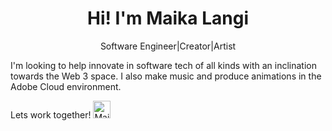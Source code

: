 <h1 align="center">Hi! I'm Maika Langi</h1>
<p align='center'>Software Engineer|Creator|Artist</p>
I'm looking to help innovate in software tech of all kinds with an inclination towards the Web 3 space. I also make music and produce animations in the Adobe Cloud environment.

Lets work together! <a href='https://www.linkedin.com/in/maika-langi-7ab038222/'><img alt="Maika Langi LinkedIn" width="28px" src="https://cdn-icons-png.flaticon.com/512/174/174857.png" /></a>
